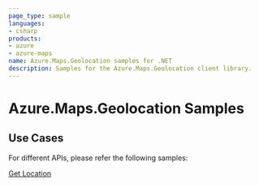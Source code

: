 ```yaml
---
page_type: sample
languages:
- csharp
products:
- azure
- azure-maps
name: Azure.Maps.Geolocation samples for .NET
description: Samples for the Azure.Maps.Geolocation client library.
---
```


# Azure.Maps.Geolocation Samples

## Use Cases

For different APIs, please refer the following samples:

[Get Location](https://github.com/Azure/azure-sdk-for-net/blob/main/sdk/maps/Azure.Maps.Geolocation/samples/GetCountryCodeSamples.md)
